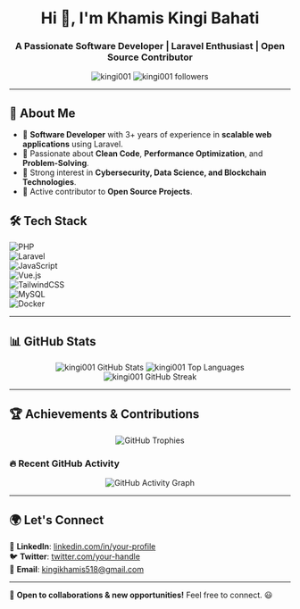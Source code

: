 <h1 align="center">Hi 👋, I'm Khamis Kingi Bahati</h1>
<h3 align="center">A Passionate Software Developer | Laravel Enthusiast | Open Source Contributor</h3>

<p align="center">
  <img src="https://komarev.com/ghpvc/?username=kingi001&label=Profile%20Views&color=blueviolet&style=flat" alt="kingi001" />
  <img src="https://img.shields.io/github/followers/kingi001?label=Followers&style=social" alt="kingi001 followers" />
</p>

---

## 🚀 About Me  
- 🔹 **Software Developer** with 3+ years of experience in **scalable web applications** using Laravel.  
- 🔹 Passionate about **Clean Code**, **Performance Optimization**, and **Problem-Solving**.  
- 🔹 Strong interest in **Cybersecurity, Data Science, and Blockchain Technologies**.  
- 🔹 Active contributor to **Open Source Projects**.  

## 🛠 Tech Stack  
![PHP](https://img.shields.io/badge/PHP-777BB4?style=flat-square&logo=php&logoColor=white)  
![Laravel](https://img.shields.io/badge/Laravel-FF2D20?style=flat-square&logo=laravel&logoColor=white)  
![JavaScript](https://img.shields.io/badge/JavaScript-F7DF1E?style=flat-square&logo=javascript&logoColor=black)  
![Vue.js](https://img.shields.io/badge/Vue.js-4FC08D?style=flat-square&logo=vue.js&logoColor=white)  
![TailwindCSS](https://img.shields.io/badge/TailwindCSS-38B2AC?style=flat-square&logo=tailwind-css&logoColor=white)  
![MySQL](https://img.shields.io/badge/MySQL-4479A1?style=flat-square&logo=mysql&logoColor=white)  
![Docker](https://img.shields.io/badge/Docker-2496ED?style=flat-square&logo=docker&logoColor=white)  

---

## 📊 GitHub Stats  
<p align="center">
  <img src="https://github-readme-stats.vercel.app/api?username=kingi001&show_icons=true&theme=radical" alt="kingi001 GitHub Stats" />
  <img src="https://github-readme-stats.vercel.app/api/top-langs/?username=kingi001&layout=compact&theme=radical" alt="kingi001 Top Languages" />
  <img src="https://github-readme-streak-stats.herokuapp.com/?user=kingi001&theme=radical" alt="kingi001 GitHub Streak" />
</p>

---

## 🏆 Achievements & Contributions  
<p align="center">
  <img src="https://github-profile-trophy.vercel.app/?username=kingi001&theme=radical" alt="GitHub Trophies" />
</p>

### 🔥 Recent GitHub Activity  
<p align="center">
  <img src="https://github-readme-activity-graph.vercel.app/graph?username=kingi001&theme=radical" alt="GitHub Activity Graph" />
</p>

---

## 🌍 Let's Connect  
💼 **LinkedIn**: [linkedin.com/in/your-profile](https://linkedin.com/in/your-profile)  
🐦 **Twitter**: [twitter.com/your-handle](https://twitter.com/your-handle)  
📧 **Email**: kingikhamis518@gmail.com  

---

🚀 **Open to collaborations & new opportunities!** Feel free to connect. 😃  
